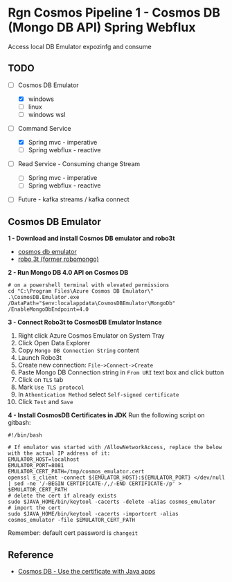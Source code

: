 Rgn Cosmos Pipeline 1 - Cosmos DB (Mongo DB API) Spring Webflux
===============================================================

Access local DB Emulator expozinfg and consume

TODO
----

- [ ] Cosmos DB Emulator
  - [x] windows
  - [ ] linux
  - [ ] windows wsl
- [ ] Command Service
  - [x] Spring mvc - imperative
  - [ ] Spring webflux - reactive
- [ ] Read Service - Consuming change Stream
  - [ ] Spring mvc - imperative
  - [ ] Spring webflux - reactive
- [ ] Future - kafka streams / kafka connect


Cosmos DB Emulator
------------------

**1 - Download and install Cosmos DB emulator and robo3t** 

* [cosmos db emulator](https://docs.microsoft.com/en-us/azure/cosmos-db/local-emulator?tabs=ssl-netstd21)
* [robo 3t (former robomongo)](https://robomongo.org/)

**2 - Run Mongo DB 4.0 API on Cosmos DB**

```
# on a powershell terminal with elevated permissions
cd "C:\Program Files\Azure Cosmos DB Emulator\"
.\CosmosDB.Emulator.exe /DataPath="$env:localappdata\CosmosDBEmulator\MongoDb" /EnableMongoDbEndpoint=4.0
```

**3 - Connect Robo3t to CosmosDB Emulator Instance**

1. Right click Azure Cosmos Emulator on System Tray
2. Click Open Data Explorer
3. Copy `Mongo DB Connection String` content
4. Launch Robo3t 
5. Create new connection: `File->Connect->Create`
6. Paste Mongo DB Connection string in `From URI` text box and click button
7. Click on `TLS` tab
8. Mark `Use TLS protocol`
9. In `Athentication Method` select `Self-signed certificate`
10. Click `Test` and `Save`

**4 - Install CosmosDB Certificates in JDK**
Run the following script on gitbash:

```
#!/bin/bash

# If emulator was started with /AllowNetworkAccess, replace the below with the actual IP address of it:
EMULATOR_HOST=localhost
EMULATOR_PORT=8081
EMULATOR_CERT_PATH=/tmp/cosmos_emulator.cert
openssl s_client -connect ${EMULATOR_HOST}:${EMULATOR_PORT} </dev/null | sed -ne '/-BEGIN CERTIFICATE-/,/-END CERTIFICATE-/p' > $EMULATOR_CERT_PATH
# delete the cert if already exists
sudo $JAVA_HOME/bin/keytool -cacerts -delete -alias cosmos_emulator
# import the cert
sudo $JAVA_HOME/bin/keytool -cacerts -importcert -alias cosmos_emulator -file $EMULATOR_CERT_PATH
```

Remember: default cert password is `changeit` 



Reference
---------

* [Cosmos DB - Use the certificate with Java apps](https://docs.microsoft.com/en-us/azure/cosmos-db/local-emulator-export-ssl-certificates#use-the-certificate-with-java-apps)